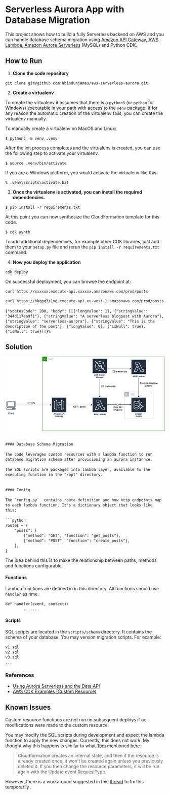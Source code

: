 # Serverless Aurora App with Database Migration

This project shows how to build a fully Serverless backend on AWS and you can handle  database schema migration using [Amazon API Gateway](https://aws.amazon.com/api-gateway/), [AWS Lambda](https://aws.amazon.com/lambda/),[ Amazon Aurora Serverless](https://aws.amazon.com/rds/aurora/serverless/) (MySQL) and Python CDK. 

## How to Run

1. **Clone the code repository**

```
git clone git@github.com:abiodunjames/aws-serverless-aurora.git
```



2. **Create a virtualenv**

To create the virtualenv it assumes that there is a `python3` (or `python` for Windows) executable in your path with access to the `venv` package. If for any reason the automatic creation of the virtualenv fails, you can create the virtualenv manually.

To manually create a virtualenv on MacOS and Linux:

```
$ python3 -m venv .venv
```

After the init process completes and the virtualenv is created, you can use the following step to activate your virtualenv.

```
$ source .venv/bin/activate
```

If you are a Windows platform, you would activate the virtualenv like this:

```
% .venv\Scripts\activate.bat
```

3. **Once the virtualenv is activated, you can install the required dependencies.**

```
$ pip install -r requirements.txt
```

At this point you can now synthesize the CloudFormation template for this code.

```
$ cdk synth
```

To add additional dependencies, for example other CDK libraries, just add them to your `setup.py` file and rerun the `pip install -r requirements.txt` command.

4. **Now you deploy the application** 

```
cdk deploy
```

On successful deployment, you can browse the endpoint at:
```
curl https://xxxxxx.execute-api.xxxxxx.amazonaws.com/prod/posts 
```

```
curl https://hkgpg3z1xd.execute-api.eu-west-1.amazonaws.com/prod/posts

{"statusCode": 200, "body": [[{"longValue": 1}, {"stringValue": "344d117ea9f1"}, {"stringValue": "A serverless blogpost with Aurora"}, {"stringValue": "serverless-aurora"}, {"stringValue": "This is the description of the post"}, {"longValue": 0}, {"isNull": true}, {"isNull": true}]]}%     

```
##  Solution

![](./docs/aws-serverless-aurora.png)

```

#### Database Schema Migration 

The code leverages custom resources with a lambda function to run database migration schema after provisioning an aurora instannce.

The SQL scripts are packaged into lambda layer, available to the executing function in the "/opt" directory.


#### Config

The `config.py`  contains route definition and how http endpoints map to each lambda function. It's a dictionary object that looks like this:

```python
routes = {
    "posts": [
        {"method": "GET", "function": "get_posts"},
        {"method": "POST", "function": "create_posts"},
    ],
}
```

The idea behind this is to make the relationship between paths, methods and functions configurable.

#### Functions

Lambda functions are defined in in this directory.  All functions should use `handler` as nme. 

```
def handler(event, context):
		.......
```

#### Scripts

SQL scripts are located in the `scripts/schema` directory.  It contains the schema of your database.  You may version migration scripts. For example:

```
v1.sql
v2.sql
v3.sql
...
```
### References
 * [Using Aurora Serverless and the Data API](https://github.com/aws-samples/aws-aurora-serverless-data-api-sam)
 * [AWS CDK Examples (Custom Resource)](https://github.com/aws-samples/aws-cdk-examples/tree/master/python/custom-resource)

## Known Issues

Custom resource functions are not run on subsequent deploys if no modifications were made to the custom resource. 

You may modify the SQL scripts during development and expect the lambda function to apply the new changes. Currently, this does not work.   My thought why this happens is  similar to what [Tom](https://github.com/tommedema) mentioned [here](https://github.com/serverless/serverless/issues/4483).

> Cloudformation creates an internal state, and then if the resource is already created once, it won't be created again unless you previously deleted it. If you then change the resource parameters, it will be run again with the Update event.RequestType.

However, there is a workaround suggested in this [thread](https://github.com/serverless/serverless/issues/4483 ) to fix this temporarily .